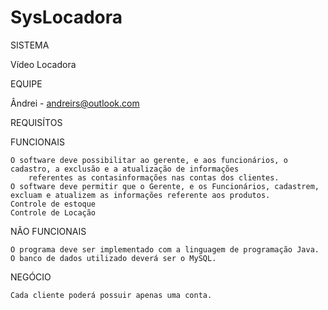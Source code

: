 SysLocadora
===========

SISTEMA

  Vídeo Locadora

EQUIPE

  Ândrei - andreirs@outlook.com

REQUISÍTOS

  FUNCIONAIS

    O software deve possibilitar ao gerente, e aos funcionários, o cadastro, a exclusão e a atualização de informações 
        referentes as contasinformações nas contas dos clientes.
    O software deve permitir que o Gerente, e os Funcionários, cadastrem, excluam e atualizem as informações referente aos produtos.
    Controle de estoque
    Controle de Locação

  NÃO FUNCIONAIS
  
    O programa deve ser implementado com a linguagem de programação Java.
    O banco de dados utilizado deverá ser o MySQL.
  
  NEGÓCIO

    Cada cliente poderá possuir apenas uma conta.
